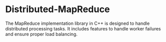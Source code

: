 # Distributed-MapReduce
The MapReduce implementation library in C++ is designed to handle distributed processing tasks. It includes features to handle worker failures and ensure proper load balancing. 
